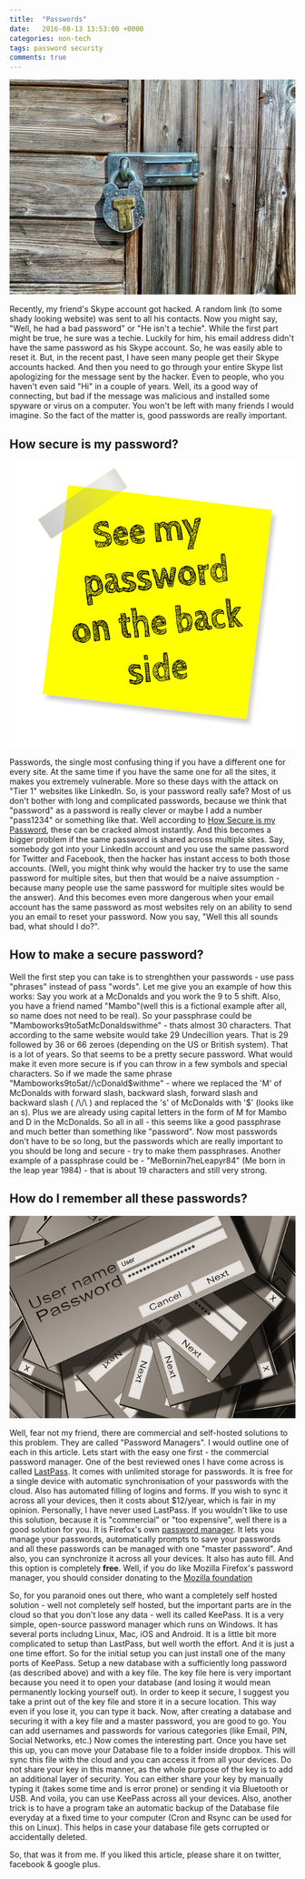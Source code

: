 ```yaml
---
title:  "Passwords"
date:   2016-08-13 13:53:00 +0000
categories: non-tech
tags: password security
comments: true
---
```

![Lock](/downloads/lock.jpg "Lock")

Recently, my friend's Skype account got hacked. A random link (to some shady looking website) was sent to all his contacts. <!-- more -->  Now you might say, "Well, he had a bad password" or "He isn't a techie". While the first part might be true, he sure was a techie. Luckily for him, his email address didn't have the same password as his Skype account. So, he was easily able to reset it. But, in the recent past, I have seen many people get their Skype accounts hacked. And then you need to go through your entire Skype list apologizing for the message sent by the hacker. Even to people, who you haven't even said "Hi" in a couple of years. Well, its a good way of connecting, but bad if the message was malicious and installed some spyware or virus on a computer. You won't be left with many friends I would imagine. So the fact of the matter is, good passwords are really important.




How secure is my password?
--------------------------
![Secure password](/downloads/secure-pass.png "Secure password")

 Passwords, the single most confusing thing if you have a different one for every site. At the same time if you have the same one for all the sites, it makes you extremely vulnerable. More so these days with the attack on "Tier 1"  websites like LinkedIn. So, is your password really safe? Most of us don't bother with long and complicated passwords, because we think that "password" as a password is really clever or maybe I add a number "pass1234" or something like that. Well according to [How Secure is my Password](https://howsecureismypassword.net/), these can be cracked almost instantly. And this becomes a bigger problem if the same password is shared across multiple sites. Say, somebody got into your LinkedIn account and you use the same password for Twitter and Facebook, then the hacker has instant access to both those accounts. (Well, you might think why would the hacker try to use the same password for multiple sites, but then that would be a naive assumption - because many people use the same password for multiple sites would be the answer). And this becomes even more dangerous when your email account has the same password as most websites rely on an ability to send you an email to reset your password. Now you say, "Well this all sounds bad, what should I do?". 

How to make a secure password? 
------------------------------

Well the first step you can take is to strenghthen your passwords - use pass "phrases" instead of pass "words". Let me give you an example of how this works: Say you work at a McDonalds and you work the 9 to 5 shift. Also, you have a friend named "Mambo"(well this is a fictional example after all, so name does not need to be real). So your passphrase could be "Mamboworks9to5atMcDonaldswithme" - thats almost 30 characters. That according to the same website would take 29 Undecillion years. That is 29 followed by 36 or 66 zeroes (depending on the US or British system). That is a lot of years. So that seems to be a pretty secure password. What would make it even more secure is if you can throw in a few symbols and special characters. So if we made the same phrase "Mamboworks9to5at/\/\cDonald$withme" - where we replaced the 'M' of McDonalds with forward slash, backward slash, forward slash and backward slash ( /\/\ ) and replaced the 's' of McDonalds with '$' (looks like an s). Plus we are already using capital letters in the form of M for Mambo and D in the McDonalds. So all in all - this seems like a good passphrase and much better than something like "password". Now most passwords don't have to be so long, but the passwords which are really important to you should be long and secure - try to make them passphrases. Another example of a passphrase could be - "MeBornin7heLeapyr84" (Me born in the leap year 1984) - that is about 19 characters and still very strong. 


How do I remember all these passwords?
--------------------------------------
![Many passwords](/downloads/many-pass.jpg "Many passwords")

Well, fear not my friend, there are commercial and self-hosted solutions to this problem. They are called "Password Managers". I would outline one of each in this article. Lets start with the easy one first - the commercial password manager. One of the best reviewed ones I have come across is called [LastPass](https://lastpass.com/). It comes with unlimited storage for passwords. It is free for a single device with automatic synchronisation of your passwords with the cloud. Also has automated filling of logins and forms. If you wish to sync it across all your devices, then it costs about $12/year, which is fair in my opinion. Personally, I have never used LastPass. If you wouldn't like to use this solution, because it is "commercial" or "too expensive", well there is a good solution for you. It is Firefox's own [password manager](https://support.mozilla.org/en-US/kb/password-manager-remember-delete-change-and-import). It lets you manage your passwords, automatically prompts to save your passwords and all these passwords can be managed with one "master password". And also, you can synchronize it across all your devices. It also has auto fill. And this option is completely **free**. Well, if you do like Mozilla Firefox's password manager, you should consider donating to the [Mozilla foundation](https://donate.mozilla.org)


So, for you paranoid ones out there, who want a completely self hosted solution - well not completely self hosted, but the important parts are in the cloud so that you don't lose any data - well its called KeePass. It is a very simple, open-source password manager which runs on Windows. It has several ports includng Linux, Mac, iOS and Android. It is a little bit more complicated to setup than LastPass, but well worth the effort. And it is just a one time effort. So for the initial setup you can just install one of the many ports of KeePass. Setup a new database with a sufficiently long password (as described above) and with a key file. The key file here is very important because you need it to  open your database (and losing it would mean permanently locking yourself out). In order to keep it secure, I suggest you take a print out of the key file and store it in a secure location. This way even if you lose it, you can type it back. Now, after creating a database and securing it with a key file and a master password, you are good to go. You can add usernames and passwords for various categories (like Email, PIN, Social Networks, etc.) Now comes the interesting part. Once you have set this up, you can move your Database file to a folder inside dropbox. This will sync this file with the cloud and you can access it from all your devices. Do not share your key in this manner, as the whole purpose of the key is to add an additional layer of security. You can either share your key by manually typing it (takes some time and is error prone) or sending it via Bluetooth or USB. And voila, you can use KeePass across all your devices. Also, another trick is to have a program take an automatic backup of the Database file everyday at a fixed time to your computer (Cron and Rsync can be used for this on Linux). This helps in case your database file gets corrupted or accidentally deleted.  

So, that was it from me. If you liked this article, please share it on twitter, facebook & google plus. 

